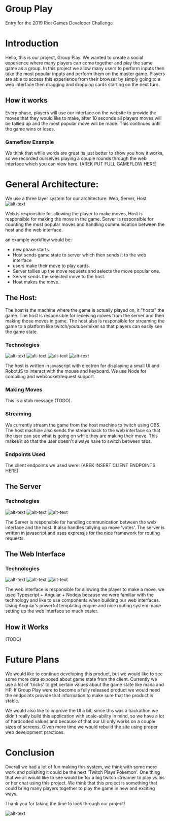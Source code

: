 # Group Play

Entry for the 2019 Riot Games Developer Challenge


# Introduction
Hello, this is our project, Group Play. We wanted to create a social experience where many players can come together and play the same game as a group. In this project we allow many users to perform inputs then take the most popular inputs and perform them on the master game. Players are able to access this experience from their browser by simply going to a web interface then dragging and dropping cards starting on the next turn. 

## How it works

Every phase, players will use our interface on the website to provide the moves that they would like to make, after 10 seconds all players moves will be tallied up and the most popular move will be made. This continues until the game wins or loses. 

### Gameflow Example
We think that while words are great its just better to show you how it works, so we recorded ourselves playing a couple rounds through the web interface which you can view here.
(AREK PUT FULL GAMEFLOW HERE)

# General Architecture:
We use a three layer system for our architecture:
Web, Server, Host
![alt-text](https://i.imgur.com/n45R27Q.png)

Web is responsible for allowing the player to make moves, Host is responsible for making the move in the game. Server is responsible for counting the most popular moves and handling communication between the host and the web interface. 

an example workflow would be:
- new phase starts.
- Host sends game state to server which then sends it to the web interface 
- users make their move to play cards.
- Server tallies up the move requests and selects the move popular one.
- Server sends the selected move to the host.
- Host makes the move.

## The Host:
The host is the machine where the game is actually played on, it "hosts" the game. The host is responsible for receiving moves from the server and then making those moves in game. The host also is responsible for streaming the game to a platform like twitch/youtube/mixer so that players can easily see the game state.

### Technologies 
![alt-text](https://d2eip9sf3oo6c2.cloudfront.net/tags/images/000/000/256/square_256/nodejslogo.png) ![alt-text](https://encrypted-tbn0.gstatic.com/images?q=tbn:ANd9GcT1FFAoeYsy1wUOKh1BrSQhwtnmyv6ZEV4BkROjwT2aiYoiDYX90g&s) 
![alt-text](http://icons.iconarchive.com/icons/papirus-team/papirus-apps/256/electron-icon.png)
![alt-text](https://camo.githubusercontent.com/ab0771e05fd85f2c4c7ceaf490055d8b0e4b4deb/68747470733a2f2f636c6475702e636f6d2f3141544466324a4d74762e706e67)

The host is written in javascript with electron for displaying a small UI and RobotJS to interact with the mouse and keyboard. We use Node for compiling and websocket/request support. 

### Making Moves
This is a stub message (TODO).

### Streaming
We currently stream the game from the host machine to twitch using OBS. The host machine also sends the stream back to the web interface so that the user can see what is going on while they are making their move. This makes it so that the user doesn't always have to switch between tabs. 

### Endpoints Used
The client endpoints we used were:
(AREK INSERT CLIENT ENDPOINTS HERE)
## The Server 
### Technologies 
![alt-text](https://d2eip9sf3oo6c2.cloudfront.net/tags/images/000/000/256/square_256/nodejslogo.png) ![alt-text](https://encrypted-tbn0.gstatic.com/images?q=tbn:ANd9GcT1FFAoeYsy1wUOKh1BrSQhwtnmyv6ZEV4BkROjwT2aiYoiDYX90g&s)
![alt-text](https://buttercms.com/static/images/tech_banners/ExpressJS.png)

The Server is responsible for handling communication between the web interface and the host. It also handles tallying up move 'votes'. The server is written in javascript and uses expressjs for the nice framework for routing requests. 

## The Web Interface 
### Technologies 
![alt-text](https://d2eip9sf3oo6c2.cloudfront.net/tags/images/000/000/256/square_256/nodejslogo.png) ![alt-text](https://d2eip9sf3oo6c2.cloudfront.net/tags/images/000/000/377/square_256/typescriptlang.png) 
![alt-text](https://angular.io/assets/images/logos/angularjs/AngularJS-Shield.svg)

The web interface is responsible for allowing the player to make a move. we used Typescript + Angular + Nodejs because we were familiar with the technology and like to use components when building our web interfaces.  Using Angular’s powerful templating engine and nice routing system made setting up the web interface so much easier. 

## How it Works 
(TODO)

# Future Plans
We would like to continue developing this product, but we would like to see some more data exposed about game state from the client. Currently we use a lot of 'tricks' to get certain values about the game state like mana and HP. If Group Play were to become a fully released product we would need the endpoints provide that information to make sure that the product is stable.

We would also like to improve the UI a bit, since this was a hackathon we didn't really build this application with scale-ability in mind, so we have a lot of hardcoded values and because of that our UI only works on a couple sizes of screens. Given more time we would rebuild the site using proper web development practices. 

# Conclusion
Overall we had a lot of fun making this system, we think with some more work and polishing it could be the next 'Twitch Plays Pokemon'.  One thing that we all would like to see would be for a big twitch streamer to play vs his or her chat using this project. We think that this project is something that could bring many players together to play the game in new and exciting ways. 

Thank you for taking the time to look through our project!

![alt-text](https://vignette.wikia.nocookie.net/leagueoflegends/images/a/ae/Joy_Pengu_Emote.png)

